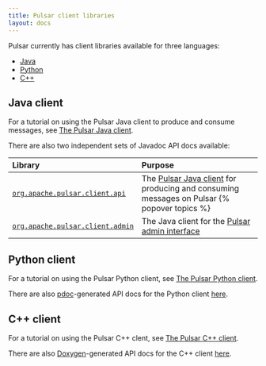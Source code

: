```yaml
---
title: Pulsar client libraries
layout: docs
---
```


Pulsar currently has client libraries available for three languages:

* [Java](#java-client)
* [Python](#python-client)
* [C++](#c-client)

## Java client

For a tutorial on using the Pulsar Java client to produce and consume messages, see [The Pulsar Java client](../../applications/JavaClient).

There are also two independent sets of Javadoc API docs available:

Library | Purpose
:-------|:-------
[`org.apache.pulsar.client.api`](/api/client) | The [Pulsar Java client](../../applications/JavaClient) for producing and consuming messages on Pulsar {% popover topics %}
[`org.apache.pulsar.client.admin`](/api/admin) | The Java client for the [Pulsar admin interface](../../admin/AdminInterface)

<!-- * [`com.yahoo.pulsar.broker`](/api/broker) -->

## Python client

For a tutorial on using the Pulsar Python client, see [The Pulsar Python client](../../applications/PythonClient).

There are also [pdoc](https://github.com/BurntSushi/pdoc)-generated API docs for the Python client [here](/api/python).

## C++ client

For a tutorial on using the Pulsar C++ clent, see [The Pulsar C++ client](../../applications/CppClient).

There are also [Doxygen](http://www.stack.nl/~dimitri/doxygen/)-generated API docs for the C++ client [here](/api/cpp).